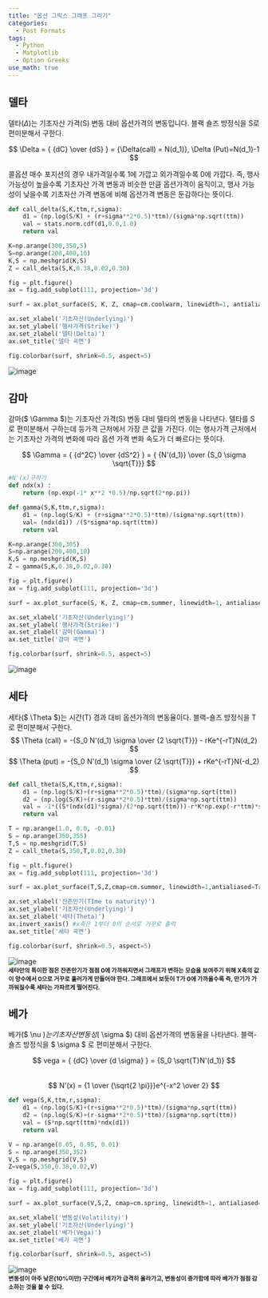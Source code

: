 ```yaml
---
title: "옵션 그릭스 그래프 그리기"
categories:
  - Post Formats
tags:
  - Python
  - Matplotlib
  - Option Greeks
use_math: true
---
```


## 델타
델타($\Delta$)는 기초자산 가격(S) 변동 대비 옵션가격의 변동입니다. 블랙 숄즈 방정식을 S로 편미분해서 구한다.

$$ \Delta = { {dC} \over {dS} } = {\Delta(call) = N(d_1)}, \Delta (Put)=N(d_1)-1 $$

콜옵션 매수 포지션의 경우 내가격일수록 1에 가깝고 외가격일수록 0에 가깝다. 즉, 행사 가능성이 높을수록 기초자산 가격 변동과 비슷한 만큼 옵션가격이 움직이고, 행사 가능성이 낮을수록 기초자산 가격 변동에 비해 옵션가격 변동은 둔감하다는 뜻이다.

```python
def call_delta(S,K,ttm,r,sigma):
    d1 = (np.log(S/K) + (r+sigma**2*0.5)*ttm)/(sigma*np.sqrt(ttm))
    val = stats.norm.cdf(d1,0.0,1.0)
    return val

K=np.arange(300,350,5)
S=np.arange(200,400,10)
K,S = np.meshgrid(K,S)
Z = call_delta(S,K,0.38,0.02,0.30)

fig = plt.figure()
ax = fig.add_subplot(111, projection='3d')

surf = ax.plot_surface(S, K, Z, cmap=cm.coolwarm, linewidth=1, antialiased=True, alpha=0.8)

ax.set_xlabel('기초자산(Underlying)')
ax.set_ylabel('행사가격(Strike)')
ax.set_zlabel('델타(Delta)')
ax.set_title('델타 곡면')

fig.colorbar(surf, shrink=0.5, aspect=5)
```
![image](https://user-images.githubusercontent.com/56333934/87279630-0b7a0380-c52c-11ea-83fc-5e7c3176de70.png)

## 감마
감마($ \Gamma $)는 기초자산 가격(S) 변동 대비 델타의 변동을 나타낸다. 델타를 S로 편미분해서 구하는데 등가격 근처에서 가장 큰 값을 가진다. 이는 행사가격 근처에서는 기초자산 가격의 변화에 따라 옵션 가격 변화 속도가 더 빠르다는 뜻이다.

$$ \Gamma = { {d^2C} \over {dS^2} } = { {N'(d_1)} \over {S_0 \sigma \sqrt{T}}} $$

```python
#N'(x)구하기
def ndx(x) :
    return (np.exp(-1* x**2 *0.5)/np.sqrt(2*np.pi))

def gamma(S,K,ttm,r,sigma):
    d1 = (np.log(S/K) + (r+sigma**2*0.5)*ttm)/(sigma*np.sqrt(ttm))
    val= (ndx(d1)) /(S*sigma*np.sqrt(ttm))
    return val

K=np.arange(300,305)
S=np.arange(200,400,10)
K,S = np.meshgrid(K,S)
Z = gamma(S,K,0.38,0.02,0.30)

fig = plt.figure()
ax = fig.add_subplot(111, projection='3d')

surf = ax.plot_surface(S, K, Z, cmap=cm.summer, linewidth=1, antialiased=True, alpha=0.8)

ax.set_xlabel('기초자산(Underlying)')
ax.set_ylabel('행사가격(Strike)')
ax.set_zlabel('감마(Gamma)')
ax.set_title('감마 곡면')

fig.colorbar(surf, shrink=0.5, aspect=5)
```
![image](https://user-images.githubusercontent.com/56333934/87280486-27ca7000-c52d-11ea-8e26-90b23f6f7f84.png)

## 세타
세타($ \Theta $)는 시간(T) 경과 대비 옵션가격의 변동율이다. 블랙-숄즈 방정식을 T로 편미분해서 구한다.   
$$ \Theta (call) = -{S_0 N'(d_1) \sigma \over {2 \sqrt{T}}} - rKe^{-rT}N(d_2) $$
$$ \Theta (put) = -{S_0 N'(d_1) \sigma \over {2 \sqrt{T}}} + rKe^{-rT}N(-d_2) $$

```python
def call_theta(S,K,ttm,r,sigma):
    d1 = (np.log(S/K)+(r+sigma**2*0.5)*ttm)/(sigma*np.sqrt(ttm))
    d2 = (np.log(S/K)+(r-sigma**2*0.5)*ttm)/(sigma*np.sqrt(ttm))
    val = -1*((S*(ndx(d1)*sigma)/(2*np.sqrt(ttm)))-r*K*np.exp(-r*ttm)*stats.norm.cdf(d2,0.0,1.0))
    return val

T = np.arange(1.0, 0.0, -0.01)
S = np.arange(350,355)
T,S = np.meshgrid(T,S)
Z = call_theta(S,350,T,0.02,0.30)

fig = plt.figure()
ax = fig.add_subplot(111, projection='3d')

surf = ax.plot_surface(T,S,Z,cmap=cm.summer, linewidth=1,antialiased=True, alpha=0.8)

ax.set_xlabel('잔존만기(TIme to maturity)')
ax.set_ylabel('기초자산(Underlying)')
ax.set_zlabel('세타(Theta)')
ax.invert_xaxis() #x축은 1부터 0의 순서로 거꾸로 출력
ax.set_title('세타 곡면')

fig.colorbar(surf, shrink=0.5, aspect=5)  
```
![image](https://user-images.githubusercontent.com/56333934/87281201-f1d9bb80-c52d-11ea-86bd-5589ca68fc3f.png)   
<small>**세타만의 특이한 점은 잔존만기가 점점 0에 가까워지면서 그래프가 변하는 모습을 보여주기 위해 X축의 값이 양수에서 0으로 거꾸로 흘러가게 만들어야 한다. 그래프에서 보듯이 T가 0에 가까울수록 즉, 만기가 가까워질수록 세타는 가파르게 떨어진다.**</small>   

## 베가
베가($ \nu $) 는 기초자산 변동성($ \sigma $) 대비 옵션가격의 변동율을 나타낸다. 블랙-숄즈 방정식을 $ \sigma $ 로 편미분해서 구한다.

$$ vega = { {dC} \over {d \sigma} } = {S_0 \sqrt{T}N'(d_1)} $$<br>
$$ N'(x) = {1 \over {\sqrt{2 \pi}}}e^{-x^2 \over 2} $$

```python
def vega(S,K,ttm,r,sigma):
    d1 = (np.log(S/K)+(r+sigma**2*0.5)*ttm)/(sigma*np.sqrt(ttm))
    d2 = (np.log(S/K)+(r-sigma**2*0.5)*ttm)/(sigma*np.sqrt(ttm))
    val = (S*np.sqrt(ttm)*ndx(d1))
    return val

V = np.arange(0.05, 0.95, 0.01)
S = np.arange(350,352)
V,S = np.meshgrid(V,S)
Z=vega(S,350,0.38,0.02,V)

fig = plt.figure()
ax = fig.add_subplot(111, projection='3d')

surf = ax.plot_surface(V,S,Z, cmap=cm.spring, linewidth=1, antialiased=True, alpha=0.8)

ax.set_xlabel('변동성(Volatility)')
ax.set_ylabel('기초자산(Underlying)')
ax.set_zlabel('베가(Vega)')
ax.set_title('베가 곡면')

fig.colorbar(surf, shrink=0.5, aspect=5)
```
![image](https://user-images.githubusercontent.com/56333934/87282163-f2bf1d00-c52e-11ea-93f9-5be541a251e2.png)   
<small>**변동성이 아주 낮은(10%미만) 구간에서 베가가 급격히 올라가고, 변동성이 증가함에 따라 베가가 점점 감소하는 것을 볼 수 있다.**</small>
